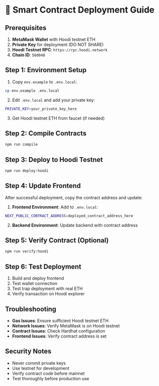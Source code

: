 # 🚀 Smart Contract Deployment Guide

## Prerequisites

1. **MetaMask Wallet** with Hoodi testnet ETH
2. **Private Key** for deployment (DO NOT SHARE)
3. **Hoodi Testnet RPC**: `https://rpc.hoodi.network`
4. **Chain ID**: `560048`

## Step 1: Environment Setup

1. Copy `env.example` to `.env.local`:
```bash
cp env.example .env.local
```

2. Edit `.env.local` and add your private key:
```bash
PRIVATE_KEY=your_private_key_here
```

3. Get Hoodi testnet ETH from faucet (if needed)

## Step 2: Compile Contracts

```bash
npm run compile
```

## Step 3: Deploy to Hoodi Testnet

```bash
npm run deploy:hoodi
```

## Step 4: Update Frontend

After successful deployment, copy the contract address and update:

1. **Frontend Environment**: Add to `.env.local`:
```bash
NEXT_PUBLIC_CONTRACT_ADDRESS=deployed_contract_address_here
```

2. **Backend Environment**: Update backend with contract address

## Step 5: Verify Contract (Optional)

```bash
npm run verify:hoodi
```

## Step 6: Test Deployment

1. Build and deploy frontend
2. Test wallet connection
3. Test trap deployment with real ETH
4. Verify transaction on Hoodi explorer

## Troubleshooting

- **Gas Issues**: Ensure sufficient Hoodi testnet ETH
- **Network Issues**: Verify MetaMask is on Hoodi testnet
- **Contract Issues**: Check Hardhat configuration
- **Frontend Issues**: Verify contract address is set

## Security Notes

- Never commit private keys
- Use testnet for development
- Verify contract code before mainnet
- Test thoroughly before production use
